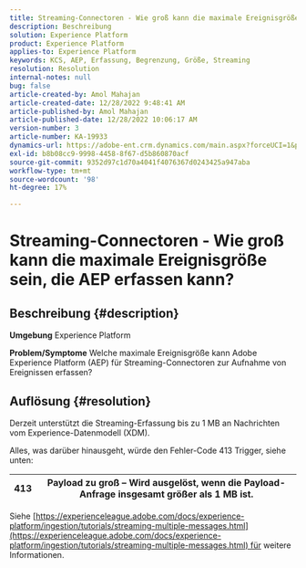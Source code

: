 ```yaml
---
title: Streaming-Connectoren - Wie groß kann die maximale Ereignisgröße sein, die AEP erfassen kann?
description: Beschreibung
solution: Experience Platform
product: Experience Platform
applies-to: Experience Platform
keywords: KCS, AEP, Erfassung, Begrenzung, Größe, Streaming
resolution: Resolution
internal-notes: null
bug: false
article-created-by: Amol Mahajan
article-created-date: 12/28/2022 9:48:41 AM
article-published-by: Amol Mahajan
article-published-date: 12/28/2022 10:06:17 AM
version-number: 3
article-number: KA-19933
dynamics-url: https://adobe-ent.crm.dynamics.com/main.aspx?forceUCI=1&pagetype=entityrecord&etn=knowledgearticle&id=48dacbca-9486-ed11-81ac-6045bd006e5a
exl-id: b8b08cc9-9998-4458-8f67-d5b860870acf
source-git-commit: 9352d97c1d70a4041f4076367d0243425a947aba
workflow-type: tm+mt
source-wordcount: '98'
ht-degree: 17%

---
```


# Streaming-Connectoren - Wie groß kann die maximale Ereignisgröße sein, die AEP erfassen kann?

## Beschreibung {#description}

<b>Umgebung</b>
Experience Platform


<b>Problem/Symptome</b>
Welche maximale Ereignisgröße kann Adobe Experience Platform (AEP) für Streaming-Connectoren zur Aufnahme von Ereignissen erfassen?


## Auflösung {#resolution}


Derzeit unterstützt die Streaming-Erfassung bis zu 1 MB an Nachrichten vom Experience-Datenmodell (XDM).

Alles, was darüber hinausgeht, würde den Fehler-Code 413 Trigger, siehe unten:




| 413 | Payload zu groß – Wird ausgelöst, wenn die Payload-Anfrage insgesamt größer als 1 MB ist. |
| --- | --- |




Siehe [https://experienceleague.adobe.com/docs/experience-platform/ingestion/tutorials/streaming-multiple-messages.html](https://experienceleague.adobe.com/docs/experience-platform/ingestion/tutorials/streaming-multiple-messages.html) für weitere Informationen.
